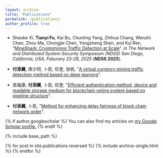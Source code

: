 ```yaml
---
layout: archive
title: "Publications"
permalink: /publications/
author_profile: true
---
```


<!--  * xxx, **Tianyi Fu**, Kai Bu, Chunling Yang, Zhihua Chang, Wenzhi Chen, Zhou Ma, Chongjie Chen, Yongsheng Shen, and Kui Ren, &quot;[MineShark: Cryptomining Traffic Detection at Scale]()&quot;. *in The Network and Distributed System Security Symposium (NDSS) San Diego, California, USA, Feburary 23-28, 2025* (**NDSS 2025**). -->


* Shaoke Xi, **Tianyi Fu**, Kai Bu, Chunling Yang, Zhihua Chang, Wenzhi Chen, Zhou Ma, Chongjie Chen, Yongsheng Shen, and Kui Ren, &quot;[MineShark: Cryptomining Traffic Detection at Scale](https://www.ndss-symposium.org/ndss-paper/mineshark-cryptomining-traffic-detection-at-scale/)&quot;. *in The Network and Distributed System Security Symposium (NDSS) San Diego, California, USA, Feburary 23-28, 2025* (**NDSS 2025**).

* **付添翼**, 席少珂, 卜凯, 任奎, 张帆, &quot;[A virtual currency mining traffic detection method based on deep learning](https://patents.google.com/patent/CN116208356B/en)&quot;.

* 吴福康, **付添翼**, 卜凯, 任奎, &quot;[Efficient authentication method, device and readable storage medium for blockchain voting system based on pipeline structure](https://patents.google.com/patent/CN118869179A/en)&quot;. 

* **付添翼**, 卜凯,  &quot;[Method for enhancing delay fairness of block chain network order](https://patents.google.com/patent/CN120123424A/en)&quot;. 

{% if author.googlescholar %}
  You can also find my articles on <u><a href="{{author.googlescholar}}">my Google Scholar profile</a>.</u>
{% endif %}

{% include base_path %}

{% for post in site.publications reversed %}
  {% include archive-single.html %}
{% endfor %}
